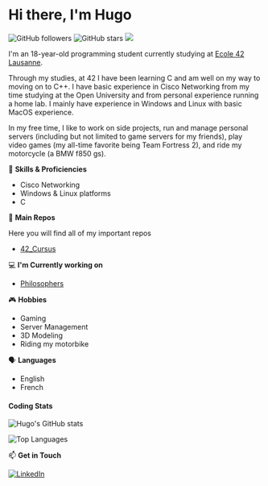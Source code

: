 # Hi there, I'm Hugo 
![GitHub followers](https://img.shields.io/github/followers/hlibine?label=Follow&color=red&style=flat-square) ![GitHub stars](https://img.shields.io/github/stars/hlibine?style=flat-square&color=yellow) ![](https://komarev.com/ghpvc/?username=hlibine&style=flat-square)

I'm an 18-year-old programming student currently studying at [Ecole 42 Lausanne](https://42lausanne.ch/).

Through my studies, at 42 I have been learning C and am well on my way to moving on to C++. I have basic experience in Cisco Networking from my time studying at the Open University and from personal experience running a home lab. I mainly have experience in Windows and Linux with basic MacOS experience.

In my free time, I like to work on side projects, run and manage personal servers (including but not limited to game servers for my friends), play video games (my all-time favorite being Team Fortress 2), and ride my motorcycle (a BMW f850 gs).

💼 **Skills & Proficiencies**
* Cisco Networking
* Windows & Linux platforms
* C

📁 **Main Repos**

Here you will find all of my important repos

* [42_Cursus](https://github.com/hlibine/42_Repos)

💻 **I'm Currently working on**
* [Philosophers](https://github.com/hlibine/Philosophers)

🎮 **Hobbies**
* Gaming
* Server Management
* 3D Modeling
* Riding my motorbike

🗣️ **Languages**
* English
* French

#### Coding Stats

![Hugo's GitHub stats](https://github-readme-stats.vercel.app/api?username=hlibine&show_icons=true&theme=dark)

![Top Languages](https://github-readme-stats.vercel.app/api/top-langs/?username=hlibine&layout=compact&theme=dark)

📫 **Get in Touch**

[![LinkedIn](https://img.shields.io/badge/-LinkedIn-blue?style=flat-square&logo=linkedin)](https://www.linkedin.com/in/hugo-libine-062508226)
